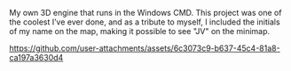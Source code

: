 My own 3D engine that runs in the Windows CMD. This project was one of the coolest I’ve ever done, and as a tribute to myself, I included the initials of my name on the map, making it possible to see "JV" on the minimap.


https://github.com/user-attachments/assets/6c3073c9-b637-45c4-81a8-ca197a3630d4

